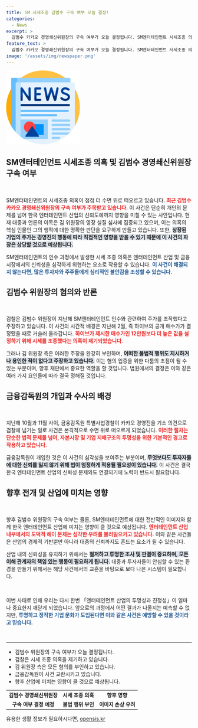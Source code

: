 ```yaml
---
title: SM 시세조종 김범수 구속 여부 오늘 결정!
categories:
  - News
excerpt: >
  김범수 카카오 경영쇄신위원장의 구속 여부가 오늘 결정됩니다. SM엔터테인먼트 시세조종 의혹으로 검찰의 조사를 받는 그는 혐의를 강력히 부인하고 있습니다. 그의 운명이 오늘 오후에 판가름날 예정입니다.
feature_text: >
  김범수 카카오 경영쇄신위원장의 구속 여부가 오늘 결정됩니다. SM엔터테인먼트 시세조종 의혹으로 검찰의 조사를 받는 그는 혐의를 강력히 부인하고 있습니다. 그의 운명이 오늘 오후에 판가름날 예정입니다.
image: '/assets/img/newspaper.png'
---
```


<p><img src="/assets/img/newspaper.png" alt="kimp 속보" /></p>

<h2 data-ke-size="size26">SM엔터테인먼트 시세조종 의혹 및 김범수 경영쇄신위원장 구속 여부</h2>

<p data-ke-size="size16">&nbsp;</p>

<p>SM엔터테인먼트의 시세조종 의혹이 점점 더 수면 위로 떠오르고 있습니다. <b><span style="color: #ee2323;">최근 김범수 카카오 경영쇄신위원장의 구속 여부가 주목받고 있습니다.</span></b> 이 사건은 단순히 개인의 문제를 넘어 한국 엔터테인먼트 산업의 신뢰도에까지 영향을 미칠 수 있는 사안입니다. 현재 대중과 언론의 이목은 김 위원장의 영장 실질 심사에 집중되고 있으며, 이는 의혹의 핵심 인물인 그의 행적에 대한 명확한 판단을 요구하게 만들고 있습니다. 또한, <b><span style="background-color: #21538527;">상장된 기업의 주가는 경영진의 행동에 따라 직접적인 영향을 받을 수 있기 때문에 이 사건의 파장은 상당할 것으로 예상됩니다.</span></b> </p>

<p>SM엔터테인먼트의 인수 과정에서 발생한 시세 조종 의혹은 엔터테인먼트 산업 및 금융 시장에서의 신뢰성을 심각하게 위협하는 요소로 작용할 수 있습니다. <b><span style="color: #1a5490;">이 사건이 해결되지 않는다면, 많은 투자자와 주주들에게 심리적인 불안감을 조성할 수 있습니다.</span></b> </p>

<h2 data-ke-size="size26">김범수 위원장의 혐의와 반론</h2>

<p data-ke-size="size16">&nbsp;</p>

<p>검찰은 김범수 위원장이 지난해 SM엔터테인먼트 인수와 관련하여 주가를 조작했다고 주장하고 있습니다. 이 사건의 시간적 배경은 지난해 2월, 즉 하이브의 공개 매수가가 결정됐을 때로 거슬러 올라갑니다. <b><span style="color: #ee2323;">하이브가 제시한 매수가인 12만원보다 더 높은 값을 설정하기 위해 시세를 조종했다는 의혹이 제기되었습니다.</span></b> </p>

<p>그러나 김 위원장 측은 이러한 주장을 완강히 부인하며, <b><span style="background-color: #21538527;">어떠한 불법적 행위도 지시하거나 용인한 적이 없다고 주장하고 있습니다.</span></b> 이는 혐의 입증을 위한 다툼의 초점이 될 수 있는 부분이며, 향후 재판에서 중요한 역할을 할 것입니다. 법원에서의 결정은 이와 같은 여러 가지 요인들에 따라 결국 정해질 것입니다.</p>

<h2 data-ke-size="size26">금융감독원의 개입과 수사의 배경</h2>

<p data-ke-size="size16">&nbsp;</p>

<p>지난해 10월과 11월 사이, 금융감독원 특별사법경찰이 카카오 경영진을 기소 의견으로 검찰에 넘기는 일로 사건은 본격적으로 수면 위로 떠오르게 되었습니다. <b><span style="color: #ee2323;">이러한 절차는 단순한 법적 문제를 넘어, 자본시장 및 기업 지배구조의 투명성을 위한 기본적인 경고로 작용하고 있습니다.</span></b> </p>

<p>금융감독원이 개입한 것은 이 사건의 심각성을 보여주는 부분이며, <b><span style="background-color: #21538527;">무엇보다도 투자자들에 대한 신뢰를 잃지 않기 위해 법이 엄정하게 적용될 필요성이 있습니다.</span></b> 이 사건은 결국 한국 엔터테인먼트 산업의 신뢰성 문제와도 연결되기에 노력이 반드시 필요합니다.</p>

<h2 data-ke-size="size26">향후 전개 및 산업에 미치는 영향</h2>

<p data-ke-size="size16">&nbsp;</p>

<p>향후 김범수 위원장의 구속 여부는 물론, SM엔터테인먼트에 대한 전반적인 이미지와 함께 한국 엔터테인먼트 산업에 미치는 영향이 클 것으로 예상됩니다. <b><span style="color: #ee2323;">엔터테인먼트 산업 내부에서의 도덕적 해이 문제는 심각한 우려를 불러일으키고 있습니다.</span></b> 이와 같은 사건들은 산업의 경제적 기반뿐만 아니라 대중의 신뢰까지도 흔드는 요소가 될 수 있습니다. </p>

<p>산업 내의 신뢰성을 유지하기 위해서는 <b><span style="background-color: #21538527;">철저하고 투명한 조사 및 판결이 중요하며, 모든 이해 관계자의 책임 있는 행동이 필요하게 됩니다.</span></b> 대중과 투자자들이 안심할 수 있는 환경을 만들기 위해서는 해당 사건에서의 교훈을 바탕으로 보다 나은 시스템이 필요합니다. </p>

<p data-ke-size="size16">&nbsp;</p>

<p>이번 사태로 인해 우리는 다시 한번 「엔터테인먼트 산업의 투명성과 진정성」이 얼마나 중요한지 깨닫게 되었습니다. 앞으로의 과정에서 어떤 결과가 나올지는 예측할 수 없지만, <b><span style="color: #1a5490;">투명하고 정직한 기업 문화가 도입된다면 이와 같은 사건은 예방할 수 있을 것이라고 믿습니다.</span></b> </p>

<p data-ke-size="size16">&nbsp;</p>

<hr>

<ul>
  <li>김범수 위원장의 구속 여부가 오늘 결정됩니다.</li>
  <li>검찰은 시세 조종 의혹을 제기하고 있습니다.</li>
  <li>김 위원장 측은 모든 혐의를 부인하고 있습니다.</li>
  <li>금융감독원이 사건 교란시키고 있습니다.</li>
  <li>향후 산업에 미치는 영향이 클 것으로 예상됩니다.</li>
</ul>

<table>
  <tr>
    <td style="text-align: center; height: 17px;"><b>김범수 경영쇄신위원장</b></td>
    <td style="text-align: center; height: 17px;"><b>시세 조종 의혹</b></td>
    <td style="text-align: center; height: 17px;"><b>향후 영향</b></td>
  </tr>
  <tr>
    <td style="text-align: center; height: 17px;"><b>구속 여부 결정 예정</b></td>
    <td style="text-align: center; height: 17px;"><b>불법 행위 부인</b></td>
    <td style="text-align: center; height: 17px;"><b>이미지 손상 우려</b></td>
  </tr>
</table>
유용한 생활 정보가 필요하시다면, <a href="https://opensis.kr" rel="dofollow">opensis.kr</a>


